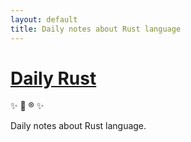 ```yaml
---
layout: default
title: Daily notes about Rust language
---
```


# [Daily Rust](http://daily-rust.github.io)

:sparkles:
:sunrise:
:registered:
:sparkles: 

Daily notes about Rust language.


